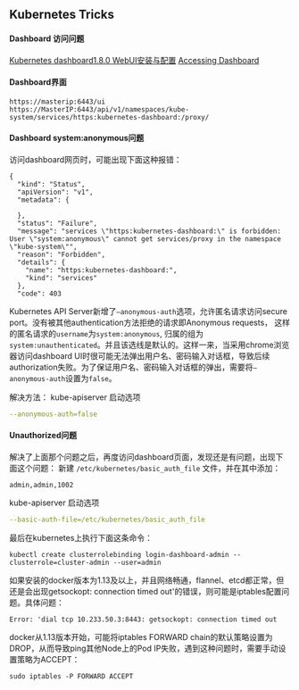 ## Kubernetes Tricks

#### Dashboard 访问问题
[Kubernetes dashboard1.8.0 WebUI安装与配置](http://blog.csdn.net/A632189007/article/details/78840971)
[Accessing Dashboard](https://github.com/kubernetes/dashboard/wiki/Accessing-Dashboard---1.7.X-and-above)

#### Dashboard界面
```
https://masterip:6443/ui 
https://MasterIP:6443/api/v1/namespaces/kube-system/services/https:kubernetes-dashboard:/proxy/
```

#### Dashboard system:anonymous问题
访问dashboard网页时，可能出现下面这种报错：
```
{
  "kind": "Status",
  "apiVersion": "v1",
  "metadata": {
    
  },
  "status": "Failure",
  "message": "services \"https:kubernetes-dashboard:\" is forbidden: User \"system:anonymous\" cannot get services/proxy in the namespace \"kube-system\"",
  "reason": "Forbidden",
  "details": {
    "name": "https:kubernetes-dashboard:",
    "kind": "services"
  },
  "code": 403
```

Kubernetes API Server新增了`–anonymous-auth`选项，允许匿名请求访问secure port。没有被其他authentication方法拒绝的请求即Anonymous requests， 这样的匿名请求的`username`为`system:anonymous`, 归属的组为`system:unauthenticated`。并且该选线是默认的。这样一来，当采用chrome浏览器访问dashboard UI时很可能无法弹出用户名、密码输入对话框，导致后续authorization失败。为了保证用户名、密码输入对话框的弹出，需要将`–anonymous-auth`设置为`false`。

解决方法： kube-apiserver 启动选项
```yaml
--anonymous-auth=false
```


#### Unauthorized问题
解决了上面那个问题之后，再度访问dashboard页面，发现还是有问题，出现下面这个问题：
新建 `/etc/kubernetes/basic_auth_file` 文件，并在其中添加：
```
admin,admin,1002
```

kube-apiserver 启动选项
```yaml
--basic-auth-file=/etc/kubernetes/basic_auth_file
```

最后在kubernetes上执行下面这条命令：
```
kubectl create clusterrolebinding login-dashboard-admin --clusterrole=cluster-admin --user=admin
```

如果安装的docker版本为1.13及以上，并且网络畅通，flannel、etcd都正常，但还是会出现getsockopt: connection timed out'的错误，则可能是iptables配置问题。具体问题：
```
Error: 'dial tcp 10.233.50.3:8443: getsockopt: connection timed out
```
docker从1.13版本开始，可能将iptables FORWARD chain的默认策略设置为DROP，从而导致ping其他Node上的Pod IP失败，遇到这种问题时，需要手动设置策略为ACCEPT：
```
sudo iptables -P FORWARD ACCEPT
```

###### 